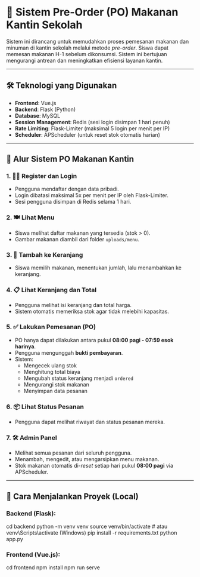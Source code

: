 # 🥗 Sistem Pre-Order (PO) Makanan Kantin Sekolah

Sistem ini dirancang untuk memudahkan proses pemesanan makanan dan minuman di kantin sekolah melalui metode *pre-order*. Siswa dapat memesan makanan H-1 sebelum dikonsumsi. Sistem ini bertujuan mengurangi antrean dan meningkatkan efisiensi layanan kantin.

---

## 🛠️ Teknologi yang Digunakan

- **Frontend**: Vue.js  
- **Backend**: Flask (Python)  
- **Database**: MySQL  
- **Session Management**: Redis (sesi login disimpan 1 hari penuh)  
- **Rate Limiting**: Flask-Limiter (maksimal 5 login per menit per IP)  
- **Scheduler**: APScheduler (untuk reset stok otomatis harian)

---

## 🔄 Alur Sistem PO Makanan Kantin

### 1. 🧑‍💻 Register dan Login
- Pengguna mendaftar dengan data pribadi.
- Login dibatasi maksimal 5x per menit per IP oleh Flask-Limiter.
- Sesi pengguna disimpan di Redis selama 1 hari.

### 2. 🍽️ Lihat Menu
- Siswa melihat daftar makanan yang tersedia (stok > 0).
- Gambar makanan diambil dari folder `uploads/menu`.

### 3. 🛒 Tambah ke Keranjang
- Siswa memilih makanan, menentukan jumlah, lalu menambahkan ke keranjang.

### 4. 📋 Lihat Keranjang dan Total
- Pengguna melihat isi keranjang dan total harga.
- Sistem otomatis memeriksa stok agar tidak melebihi kapasitas.

### 5. ✅ Lakukan Pemesanan (PO)
- PO hanya dapat dilakukan antara pukul **08:00 pagi - 07:59 esok harinya**.
- Pengguna mengunggah **bukti pembayaran**.
- Sistem:
  - Mengecek ulang stok
  - Menghitung total biaya
  - Mengubah status keranjang menjadi `ordered`
  - Mengurangi stok makanan
  - Menyimpan data pesanan

### 6. 📦 Lihat Status Pesanan
- Pengguna dapat melihat riwayat dan status pesanan mereka.

### 7. 🛠️ Admin Panel
- Melihat semua pesanan dari seluruh pengguna.
- Menambah, mengedit, atau mengarsipkan menu makanan.
- Stok makanan otomatis di-*reset* setiap hari pukul **08:00 pagi** via APScheduler.

---

## 🚀 Cara Menjalankan Proyek (Local)

### Backend (Flask):
cd backend
python -m venv venv
source venv/bin/activate  # atau venv\Scripts\activate (Windows)
pip install -r requirements.txt
python app.py

### Frontend (Vue.js):
cd frontend
npm install
npm run serve
